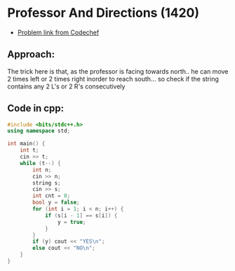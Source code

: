 # Professor And Directions (1420)
- [Problem link from Codechef](https://www.codechef.com/problems/DIRECTN?tab=statement)

## Approach:
The trick here is that, as the professor is facing towards north.. he can move 2 times left or 2 times right inorder to reach south... so check if the string contains any 2 L's or 2 R's consecutively


## Code in cpp:
```cpp
#include <bits/stdc++.h>
using namespace std;

int main() {
    int t;
    cin >> t;
    while (t--) {
        int n; 
        cin >> n;
        string s;
        cin >> s;
        int cnt = 0;
        bool y = false;
        for (int i = 1; i < n; i++) {
            if (s[i - 1] == s[i]) {
                y = true;
            }
        }
        if (y) cout << "YES\n";
        else cout << "NO\n";
    }
}

```
